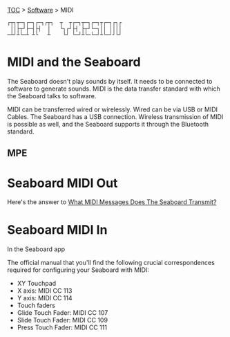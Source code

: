 [TOC](../README.md) > [Software](README.md) > MIDI
```
┌┬┐┬─┐┌─┐┌─┐┌┬┐  ┬  ┬┌─┐┬─┐┌─┐┬┌─┐┌┐┌
 ││├┬┘├─┤├┤  │   └┐┌┘├┤ ├┬┘└─┐││ ││││
─┴┘┴└─┴ ┴└   ┴    └┘ └─┘┴└─└─┘┴└─┘┘└┘
```

# MIDI and the Seaboard

The Seaboard doesn't play sounds by itself. It needs to be connected to software to generate sounds. MIDI is the data transfer standard with which the Seaboard talks to software.

MIDI can be transferred wired or wirelessly. Wired can be via USB or MIDI Cables. The Seaboard has a USB connection. Wireless transmission of MIDI is possible as well, and the Seaboard supports it through the Bluetooth standard.

## MPE


# Seaboard MIDI Out

Here's the answer to [What MIDI Messages Does The Seaboard Transmit?](https://support.roli.com/article/what-midi-does-the-seaboard-transmit/)


# Seaboard MIDI In

In the Seaboard app

The official manual that you'll find the following crucial correspondences required for configuring your Seaboard with MIDI:
* XY Touchpad
 * X axis: MIDI CC 113
 * Y axis: MIDI CC 114
* Touch faders
 * Glide Touch Fader: MIDI CC 107
 * Slide Touch Fader: MIDI CC 109
 * Press Touch Fader: MIDI CC 111
